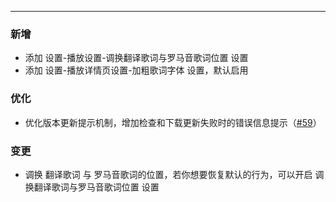 
---

### 新增

- 添加 设置-播放设置-调换翻译歌词与罗马音歌词位置 设置
- 添加 设置-播放详情页设置-加粗歌词字体 设置，默认启用

### 优化

- 优化版本更新提示机制，增加检查和下载更新失败时的错误信息提示（[#59](https://github.com/any-listen/any-listen/issues/59)）

### 变更

- 调换 翻译歌词 与 罗马音歌词的位置，若你想要恢复默认的行为，可以开启 调换翻译歌词与罗马音歌词位置 设置
